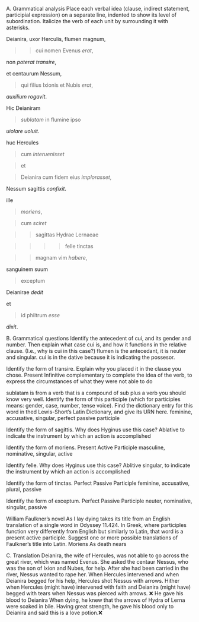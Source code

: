 A. Grammatical analysis
Place each verbal idea (clause, indirect statement, participial expression) on a separate line, indented to show its level of subordination. Italicize the verb of each unit by surrounding it with asterisks.

Deianira, uxor Herculis, flumen magnum, 

>>cui nomen Evenus *erat*, 

non *poterat* *transire*, 

et centaurum Nessum, 

>qui filius Ixionis et Nubis *erat*, 

*auxilium* *rogavit*. 

Hic Deianiram 

>*sublatam*  in flumine ipso 

*uiolare* *uoluit*. 

huc Hercules 

>cum *interuenisset* 

>et 

>Deianira cum fidem eius *implorasset*, 

Nessum sagittis *confixit*.

ille 

>*moriens*, 

>cum *sciret* 

>>sagittas Hydrae Lernaeae 

>>>>felle tinctas 

>>magnam vim *habere*, 

sanguinem suum 

>exceptum 

Deianirae *dedit* 

et 

>id philtrum *esse* 

*dixit*.

B. Grammatical questions
Identify the antecedent of cui, and its gender and number. Then explain what case cui is, and how it functions in the relative clause. (I.e., why is cui in this case?) flumen is the antecedant, it is neuter and singular. cui is in the dative because it is indicating the possesor.

Identify the form of transire. Explain why you placed it in the clause you chose. Present Infinitive complementary to complete the idea of the verb, to express the circumstances of what they were not able to do

sublatam is from a verb that is a compound of sub plus a verb you should know very well. Identify the form of this participle (which for participles means: gender, case, number, tense voice). Find the dictionary entry for this word in thed Lewis-Short’s Latin Dictionary, and give its URN here. feminine, accusative, singular, perfect passive participle

Identify the form of sagittis. Why does Hyginus use this case? Ablative to indicate the instrument by which an action is accomplished

Identify the form of moriens. Present Active Participle masculine, nominative, singular, active

Identify felle. Why does Hyginus use this case? Ablitive singular, to indicate the instrument by which an action is accomplished

Identify the form of tinctas. Perfect Passive Participle feminine, accusative, plural, passive 

Identify the form of exceptum. Perfect Passive Participle neuter, nominative, singular, passive

William Faulkner’s novel As I lay dying takes its title from an English translation of a single word in Odyssey 11.424. In Greek, where participles function very differently from English but similarly to Latin, that word is a present active participle. Suggest one or more possible translations of Faulkner’s title into Latin. Moriens As death nears

C. Translation 
Deianira, the wife of Hercules, was not able to go across the great river, which was named Evenus. She asked the centaur Nessus, who was the son of Ixion and Nubes, for help.
After she had been carried in the river, Nessus wanted to rape her.
When Hercules intervened and when Deianira begged for his help, Hercules shot Nessus with arrows.
Hither when Hercules (might have) intervened with faith and Deianira (might have) begged with tears when Nessus was pierced with arrows. ❌
He gave his blood to Deianira
When dying, he knew that the arrows of Hydra of Lerna were soaked in bile. Having great strength, he gave his blood only to Deianira and said this is a love potion.❌
